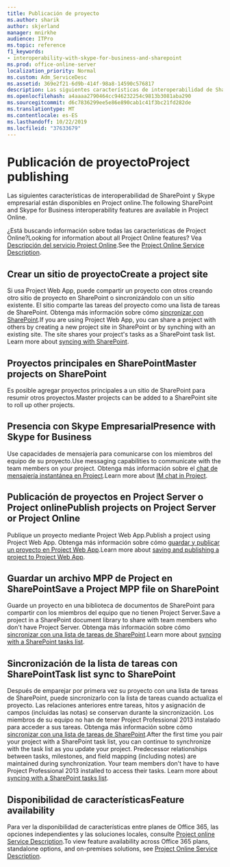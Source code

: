 ```yaml
---
title: Publicación de proyecto
ms.author: sharik
author: skjerland
manager: mnirkhe
audience: ITPro
ms.topic: reference
f1_keywords:
- interoperability-with-skype-for-business-and-sharepoint
ms.prod: office-online-server
localization_priority: Normal
ms.custom: Adm_ServiceDesc
ms.assetid: 369e2f21-6d9b-414f-98a8-14590c576817
description: Las siguientes características de interoperabilidad de SharePoint y Skype empresarial están disponibles en Project online.
ms.openlocfilehash: a4aaaa2790464cc946232254c9813b3081aba290
ms.sourcegitcommit: d6c7836299ee5e86e890cab1c41f3bc21fd282de
ms.translationtype: MT
ms.contentlocale: es-ES
ms.lasthandoff: 10/22/2019
ms.locfileid: "37633679"
---
```

# <a name="project-publishing"></a><span data-ttu-id="0ef93-103">Publicación de proyecto</span><span class="sxs-lookup"><span data-stu-id="0ef93-103">Project publishing</span></span>

<span data-ttu-id="0ef93-104">Las siguientes características de interoperabilidad de SharePoint y Skype empresarial están disponibles en Project online.</span><span class="sxs-lookup"><span data-stu-id="0ef93-104">The following SharePoint and Skype for Business interoperability features are available in Project Online.</span></span>
  
<span data-ttu-id="0ef93-105">¿Está buscando información sobre todas las características de Project Online?</span><span class="sxs-lookup"><span data-stu-id="0ef93-105">Looking for information about all Project Online features?</span></span> <span data-ttu-id="0ef93-106">Vea [Descripción del servicio Project Online](project-online-service-description.md).</span><span class="sxs-lookup"><span data-stu-id="0ef93-106">See the [Project Online Service Description](project-online-service-description.md).</span></span>
  
## <a name="create-a-project-site"></a><span data-ttu-id="0ef93-107">Crear un sitio de proyecto</span><span class="sxs-lookup"><span data-stu-id="0ef93-107">Create a project site</span></span>

<span data-ttu-id="0ef93-p102">Si usa Project Web App, puede compartir un proyecto con otros creando otro sitio de proyecto en SharePoint o sincronizándolo con un sitio existente. El sitio comparte las tareas del proyecto como una lista de tareas de SharePoint. Obtenga más información sobre cómo [sincronizar con SharePoint](https://go.microsoft.com/fwlink/p/?LinkId=271352).</span><span class="sxs-lookup"><span data-stu-id="0ef93-p102">If you are using Project Web App, you can share a project with others by creating a new project site in SharePoint or by synching with an existing site. The site shares your project's tasks as a SharePoint task list. Learn more about [syncing with SharePoint](https://go.microsoft.com/fwlink/p/?LinkId=271352).</span></span>
  
## <a name="master-projects-on-sharepoint"></a><span data-ttu-id="0ef93-111">Proyectos principales en SharePoint</span><span class="sxs-lookup"><span data-stu-id="0ef93-111">Master projects on SharePoint</span></span>

<span data-ttu-id="0ef93-112">Es posible agregar proyectos principales a un sitio de SharePoint para resumir otros proyectos.</span><span class="sxs-lookup"><span data-stu-id="0ef93-112">Master projects can be added to a SharePoint site to roll up other projects.</span></span> 
  
## <a name="presence-with-skype-for-business"></a><span data-ttu-id="0ef93-113">Presencia con Skype Empresarial</span><span class="sxs-lookup"><span data-stu-id="0ef93-113">Presence with Skype for Business</span></span>

<span data-ttu-id="0ef93-114">Use capacidades de mensajería para comunicarse con los miembros del equipo de su proyecto.</span><span class="sxs-lookup"><span data-stu-id="0ef93-114">Use messaging capabilities to communicate with the team members on your project.</span></span> <span data-ttu-id="0ef93-115">Obtenga más información sobre el [chat de mensajería instantánea en Project](https://go.microsoft.com/fwlink/p/?LinkId=271351).</span><span class="sxs-lookup"><span data-stu-id="0ef93-115">Learn more about [IM chat in Project](https://go.microsoft.com/fwlink/p/?LinkId=271351).</span></span>
  
## <a name="publish-projects-on-project-server-or-project-online"></a><span data-ttu-id="0ef93-116">Publicación de proyectos en Project Server o Project online</span><span class="sxs-lookup"><span data-stu-id="0ef93-116">Publish projects on Project Server or Project Online</span></span>

<span data-ttu-id="0ef93-117">Publique un proyecto mediante Project Web App.</span><span class="sxs-lookup"><span data-stu-id="0ef93-117">Publish a project using Project Web App.</span></span> <span data-ttu-id="0ef93-118">Obtenga más información sobre cómo [guardar y publicar un proyecto en Project Web App](https://go.microsoft.com/fwlink/p/?LinkId=271354).</span><span class="sxs-lookup"><span data-stu-id="0ef93-118">Learn more about [saving and publishing a project to Project Web App](https://go.microsoft.com/fwlink/p/?LinkId=271354).</span></span>
  
## <a name="save-a-project-mpp-file-on-sharepoint"></a><span data-ttu-id="0ef93-119">Guardar un archivo MPP de Project en SharePoint</span><span class="sxs-lookup"><span data-stu-id="0ef93-119">Save a Project MPP file on SharePoint</span></span>

<span data-ttu-id="0ef93-120">Guarde un proyecto en una biblioteca de documentos de SharePoint para compartir con los miembros del equipo que no tienen Project Server.</span><span class="sxs-lookup"><span data-stu-id="0ef93-120">Save a project in a SharePoint document library to share with team members who don't have Project Server.</span></span> <span data-ttu-id="0ef93-121">Obtenga más información sobre cómo [sincronizar con una lista de tareas de SharePoint](https://go.microsoft.com/fwlink/p/?LinkId=271353).</span><span class="sxs-lookup"><span data-stu-id="0ef93-121">Learn more about [syncing with a SharePoint tasks list](https://go.microsoft.com/fwlink/p/?LinkId=271353).</span></span>
  
## <a name="task-list-sync-to-sharepoint"></a><span data-ttu-id="0ef93-122">Sincronización de la lista de tareas con SharePoint</span><span class="sxs-lookup"><span data-stu-id="0ef93-122">Task list sync to SharePoint</span></span>

<span data-ttu-id="0ef93-p106">Después de emparejar por primera vez su proyecto con una lista de tareas de SharePoint, puede sincronizarlo con la lista de tareas cuando actualiza el proyecto. Las relaciones anteriores entre tareas, hitos y asignación de campos (incluidas las notas) se conservan durante la sincronización. Los miembros de su equipo no han de tener Project Professional 2013 instalado para acceder a sus tareas. Obtenga más información sobre cómo [sincronizar con una lista de tareas de SharePoint](https://go.microsoft.com/fwlink/p/?LinkId=271353).</span><span class="sxs-lookup"><span data-stu-id="0ef93-p106">After the first time you pair your project with a SharePoint task list, you can continue to synchronize with the task list as you update your project. Predecessor relationships between tasks, milestones, and field mapping (including notes) are maintained during synchronization. Your team members don't have to have Project Professional 2013 installed to access their tasks. Learn more about [syncing with a SharePoint tasks list](https://go.microsoft.com/fwlink/p/?LinkId=271353).</span></span>
  
## <a name="feature-availability"></a><span data-ttu-id="0ef93-127">Disponibilidad de características</span><span class="sxs-lookup"><span data-stu-id="0ef93-127">Feature availability</span></span>

<span data-ttu-id="0ef93-128">Para ver la disponibilidad de características entre planes de Office 365, las opciones independientes y las soluciones locales, consulte [Project online Service Description](project-online-service-description.md).</span><span class="sxs-lookup"><span data-stu-id="0ef93-128">To view feature availability across Office 365 plans, standalone options, and on-premises solutions, see [Project Online Service Description](project-online-service-description.md).</span></span>
  

